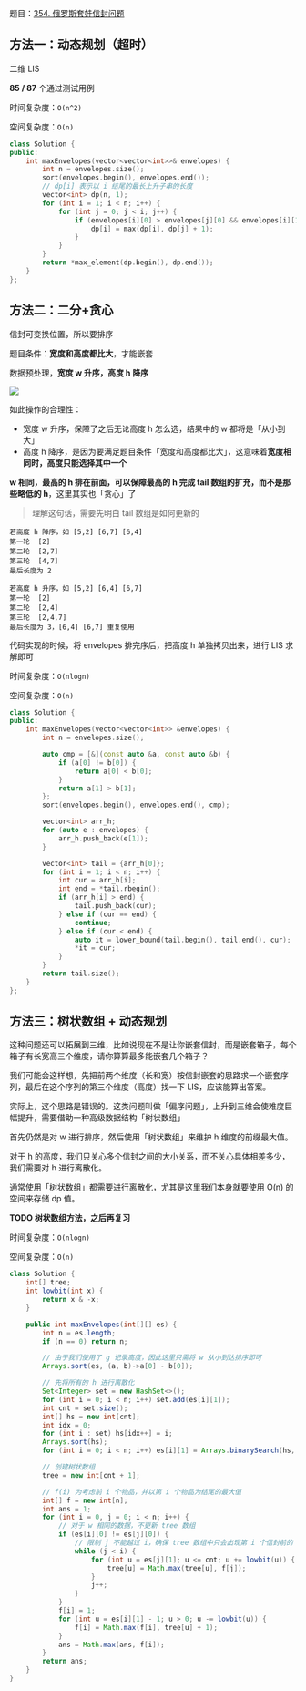 题目：[354. 俄罗斯套娃信封问题](https://leetcode-cn.com/problems/russian-doll-envelopes/)

## 方法一：动态规划（超时）

二维 LIS

**85 / 87** 个通过测试用例

时间复杂度：`O(n^2)`

空间复杂度：`O(n)`

```c++
class Solution {
public:
    int maxEnvelopes(vector<vector<int>>& envelopes) {
        int n = envelopes.size();
        sort(envelopes.begin(), envelopes.end());
        // dp[i] 表示以 i 结尾的最长上升子串的长度
        vector<int> dp(n, 1);
        for (int i = 1; i < n; i++) {
            for (int j = 0; j < i; j++) {
                if (envelopes[i][0] > envelopes[j][0] && envelopes[i][1] > envelopes[j][1]) {
                    dp[i] = max(dp[i], dp[j] + 1);
                }
            }
        }
        return *max_element(dp.begin(), dp.end());
    }
};
```

## 方法二：二分+贪心

信封可变换位置，所以要排序

题目条件：**宽度和高度都比大**，才能嵌套

数据预处理，**宽度 w 升序，高度 h 降序**

![](../doc/354.png)

如此操作的合理性：

- 宽度 w 升序，保障了之后无论高度 h 怎么选，结果中的 w 都将是「从小到大」
- 高度 h 降序，是因为要满足题目条件「宽度和高度都比大」，这意味着**宽度相同时，高度只能选择其中一个**

**w 相同，最高的 h 排在前面，可以保障最高的 h 完成 tail 数组的扩充，而不是那些略低的 h**，这里其实也「贪心」了

> 理解这句话，需要先明白 tail 数组是如何更新的

```
若高度 h 降序，如 [5,2] [6,7] [6,4]
第一轮  [2]
第二轮  [2,7]
第三轮  [4,7]
最后长度为 2

若高度 h 升序，如 [5,2] [6,4] [6,7]
第一轮  [2]
第二轮  [2,4]
第三轮  [2,4,7]
最后长度为 3，[6,4] [6,7] 重复使用
```

代码实现的时候，将 envelopes 排完序后，把高度 h 单独拷贝出来，进行 LIS 求解即可

时间复杂度：`O(nlogn)`

空间复杂度：`O(n)`

```c++
class Solution {
public:
    int maxEnvelopes(vector<vector<int>> &envelopes) {
        int n = envelopes.size();

        auto cmp = [&](const auto &a, const auto &b) {
            if (a[0] != b[0]) {
                return a[0] < b[0];
            }
            return a[1] > b[1];
        };
        sort(envelopes.begin(), envelopes.end(), cmp);

        vector<int> arr_h;
        for (auto e : envelopes) {
            arr_h.push_back(e[1]);
        }

        vector<int> tail = {arr_h[0]};
        for (int i = 1; i < n; i++) {
            int cur = arr_h[i];
            int end = *tail.rbegin();
            if (arr_h[i] > end) {
                tail.push_back(cur);
            } else if (cur == end) {
                continue;
            } else if (cur < end) {
                auto it = lower_bound(tail.begin(), tail.end(), cur);
                *it = cur;
            }
        }
        return tail.size();
    }
};
```

## 方法三：树状数组 + 动态规划

这种问题还可以拓展到三维，比如说现在不是让你嵌套信封，而是嵌套箱子，每个箱子有长宽高三个维度，请你算算最多能嵌套几个箱子？

我们可能会这样想，先把前两个维度（长和宽）按信封嵌套的思路求一个嵌套序列，最后在这个序列的第三个维度（高度）找一下 LIS，应该能算出答案。

实际上，这个思路是错误的。这类问题叫做「偏序问题」，上升到三维会使难度巨幅提升，需要借助一种高级数据结构「树状数组」

首先仍然是对 w 进行排序，然后使用「树状数组」来维护 h 维度的前缀最大值。

对于 h 的高度，我们只关心多个信封之间的大小关系，而不关心具体相差多少，我们需要对 h 进行离散化。

通常使用「树状数组」都需要进行离散化，尤其是这里我们本身就要使用 O(n) 的空间来存储 dp 值。

**TODO 树状数组方法，之后再复习**

时间复杂度：`O(nlogn)`

空间复杂度：`O(n)`

```java
class Solution {
    int[] tree;
    int lowbit(int x) {
        return x & -x;
    }

    public int maxEnvelopes(int[][] es) {
        int n = es.length;
        if (n == 0) return n;

        // 由于我们使用了 g 记录高度，因此这里只需将 w 从小到达排序即可
        Arrays.sort(es, (a, b)->a[0] - b[0]);

        // 先将所有的 h 进行离散化
        Set<Integer> set = new HashSet<>();
        for (int i = 0; i < n; i++) set.add(es[i][1]);
        int cnt = set.size();
        int[] hs = new int[cnt];
        int idx = 0;
        for (int i : set) hs[idx++] = i;
        Arrays.sort(hs);
        for (int i = 0; i < n; i++) es[i][1] = Arrays.binarySearch(hs, es[i][1]) + 1;

        // 创建树状数组
        tree = new int[cnt + 1];

        // f(i) 为考虑前 i 个物品，并以第 i 个物品为结尾的最大值
        int[] f = new int[n]; 
        int ans = 1;
        for (int i = 0, j = 0; i < n; i++) {
            // 对于 w 相同的数据，不更新 tree 数组
            if (es[i][0] != es[j][0]) {
                // 限制 j 不能越过 i，确保 tree 数组中只会出现第 i 个信封前的「历史信封」
                while (j < i) {
                    for (int u = es[j][1]; u <= cnt; u += lowbit(u)) {
                        tree[u] = Math.max(tree[u], f[j]);
                    }
                    j++;
                }
            }
            f[i] = 1;
            for (int u = es[i][1] - 1; u > 0; u -= lowbit(u)) {
                f[i] = Math.max(f[i], tree[u] + 1);
            }
            ans = Math.max(ans, f[i]);
        }
        return ans;
    }
}
```

